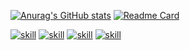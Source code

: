 [![Anurag's GitHub stats](https://github-readme-stats.vercel.app/api?username=iomes2&show_icons=true&theme=codeSTACKr)](https://github.com/iomes2/github-readme-stats)
[![Readme Card](https://github-readme-stats.vercel.app/api/pin/?username=iomes2&repo=iomes2.github.io&theme=codeSTACKr)](https://github.com/iomes2/github-readme-stats)

 [![skill](https://pure-escarpment-54474.herokuapp.com/api?type=html)](https://github.com/betterTisen/github-skill-card)  [![skill](https://pure-escarpment-54474.herokuapp.com/api?type=css)](https://github.com/betterTisen/github-skill-card)  [![skill](https://pure-escarpment-54474.herokuapp.com/api?type=javascript)](https://github.com/betterTisen/github-skill-card)  [![skill](https://pure-escarpment-54474.herokuapp.com/api?type=vue)](https://github.com/betterTisen/github-skill-card)
